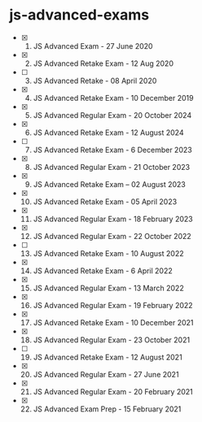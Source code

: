 # js-advanced-exams

- [x] 01. JS Advanced Exam - 27 June 2020
- [x] 02. JS Advanced Retake Exam - 12 Aug 2020
- [ ] 03. JS Advanced Retake - 08 April 2020
- [x] 04. JS Advanced Retake Exam - 10 December 2019
- [x] 05. JS Advanced Regular Exam - 20 October 2024
- [x] 06. JS Advanced Retake Exam - 12 August 2024
- [ ] 07. JS Advanced Retake Exam - 6 December 2023
- [x] 08. JS Advanced Regular Exam - 21 October 2023
- [x] 09. JS Advanced Retake Exam – 02 August 2023
- [x] 10. JS Advanced Retake Exam - 05 April 2023
- [x] 11. JS Advanced Regular Exam - 18 February 2023
- [x] 12. JS Advanced Regular Exam - 22 October 2022
- [ ] 13. JS Advanced Retake Exam - 10 August 2022
- [x] 14. JS Advanced Retake Exam - 6 April 2022
- [x] 15. JS Advanced Regular Exam - 13 March 2022
- [x] 16. JS Advanced Regular Exam - 19 February 2022
- [x] 17. JS Advanced Retake Exam - 10 December 2021
- [x] 18. JS Advanced Regular Exam - 23 October 2021
- [ ] 19. JS Advanced Retake Exam - 12 August 2021
- [x] 20. JS Advanced Regular Exam - 27 June 2021
- [x] 21. JS Advanced Regular Exam - 20 February 2021
- [x] 22. JS Advanced Exam Prep - 15 February 2021
